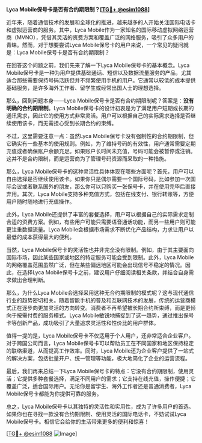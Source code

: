 **Lyca Mobile保号卡是否有合约期限制？[[TG💪+ @esim1088](https://t.me/s/esim1088)]**

近年来，随着通信技术的发展和全球化的推进，越来越多的人开始关注国际电话卡和虚拟运营商的服务。其中，Lyca Mobile作为一家知名的国际移动虚拟网络运营商（MVNO），凭借其灵活的资费方案和覆盖广泛的网络服务，吸引了众多用户的青睐。然而，对于想要尝试Lyca Mobile保号卡的用户来说，一个常见的疑问就是：Lyca Mobile保号卡是否有合约期限制？

在回答这个问题之前，我们先来了解一下Lyca Mobile保号卡的基本概念。Lyca Mobile保号卡是一种为用户提供基础通话、短信以及数据流量服务的产品，尤其适合那些需要保持号码活跃但并不频繁使用手机的用户。它通常以较低的成本提供基础服务，是许多海外工作者、留学生或经常出国人士的理想选择。

那么，回到问题本身——Lyca Mobile保号卡是否有合约期限制呢？答案是：**没有明确的合约期限制**。Lyca Mobile保号卡的设计初衷是为了满足用户短期或长期的通讯需求，因此它的使用方式非常灵活。用户可以根据自己的实际需求选择是否继续使用该卡，而无需担心受到长期合约的束缚。

不过，这里需要注意一点：虽然Lyca Mobile保号卡没有强制性的合约期限制，但它确实有一些基本的使用规则。例如，为了维持号码的有效性，用户通常需要定期充值或者确保账户余额充足。如果账户长时间未充值，号码可能会被暂停或注销。这并不是合约限制，而是运营商为了管理号码资源而采取的一种措施。

那么，Lyca Mobile保号卡的这种灵活性具体体现在哪些方面呢？首先，用户可以自由选择是否继续使用该卡。如果你只是偶尔需要一个国际号码，比如参加一次国际会议或者联系国外的朋友，那么你可以只购买一张保号卡，并在使用完毕后直接弃用。其次，Lyca Mobile支持多种充值方式，包括在线支付、银行转账等，方便用户随时随地进行充值操作。

此外，Lyca Mobile还提供了丰富的套餐选择，用户可以根据自己的实际需求定制合适的资费方案。例如，有些用户可能只需要语音通话功能，而另一些用户则可能更注重数据流量。Lyca Mobile会根据市场需求不断优化产品结构，力求让用户以最低的成本获得最大的便利。

当然，Lyca Mobile保号卡的灵活性也并非完全没有限制。例如，由于其主要面向国际市场，因此某些国家或地区的特定服务可能会受到限制。此外，Lyca Mobile的网络覆盖范围虽然广泛，但在某些偏远地区可能会出现信号不稳定的情况。因此，在选择Lyca Mobile保号卡之前，建议用户仔细阅读相关条款，并结合自身需求做出合理判断。

那么，为什么Lyca Mobile会选择采用这种无合约期限制的模式呢？这与现代通信行业的趋势密切相关。随着智能手机的普及和互联网技术的发展，传统的运营商模式正在逐步向更加灵活的方向转变。消费者不再希望被长期合约所束缚，而是更倾向于按需付费的服务模式。Lyca Mobile敏锐地捕捉到了这一趋势，通过推出保号卡等创新产品，成功吸引了大量追求灵活性和性价比的用户群体。

值得一提的是，Lyca Mobile保号卡不仅适用于个人用户，还非常适合企业客户。对于跨国公司而言，Lyca Mobile保号卡可以帮助员工在不同国家和地区保持稳定的联络渠道，从而提高工作效率。同时，Lyca Mobile还为企业客户提供了一站式的解决方案，包括批量开户、统一管理等功能，极大地简化了企业的运营流程。

最后，我们再来总结一下Lyca Mobile保号卡的特点：它没有合约期限制，使用灵活；它提供多种套餐选择，满足不同用户的需求；它支持在线充值，操作便捷；它覆盖广泛，适合国际用户。无论你是留学生、海外工作者还是普通消费者，Lyca Mobile保号卡都能为你提供可靠的服务。

总之，Lyca Mobile保号卡以其独特的灵活性和实用性，成为了许多用户的首选。如果你也在寻找一款没有合约期限制、使用灵活的国际电话卡，不妨试试Lyca Mobile保号卡。相信它会给你的生活带来更多的便利和惊喜！

[[TG💪+ @esim1088](https://t.me/s/esim1088) ![Image](https://i.postimg.cc/4NQfJmqS/Snipaste-2025-05-13-00-14-12.png)]